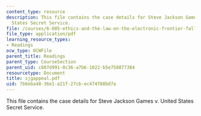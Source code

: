 ```yaml
---
content_type: resource
description: This file contains the case details for Steve Jackson Games v. United
  States Secret Service.
file: /courses/6-805-ethics-and-the-law-on-the-electronic-frontier-fall-2005/7b6eba4836e1a21f27cbec474f88bd7a_sjgappeal.pdf
file_type: application/pdf
learning_resource_types:
- Readings
ocw_type: OCWFile
parent_title: Readings
parent_type: CourseSection
parent_uid: c807d991-0c36-a7b6-1022-b5e758877384
resourcetype: Document
title: sjgappeal.pdf
uid: 7b6eba48-36e1-a21f-27cb-ec474f88bd7a
---
```

This file contains the case details for Steve Jackson Games v. United States Secret Service.

